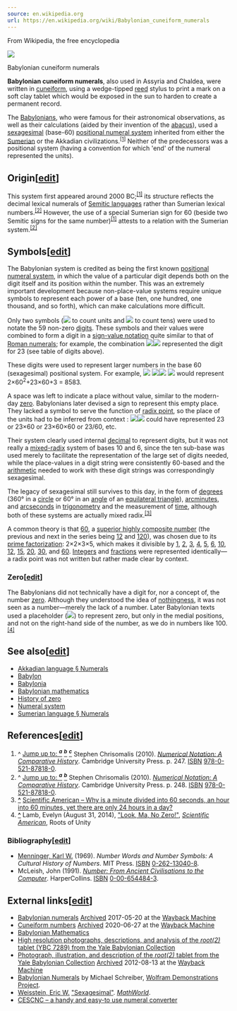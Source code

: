 ```yaml
---
source: en.wikipedia.org
url: https://en.wikipedia.org/wiki/Babylonian_cuneiform_numerals
---
```


From Wikipedia, the free encyclopedia

[![](https://upload.wikimedia.org/wikipedia/commons/thumb/d/d6/Babylonian_numerals.svg/400px-Babylonian_numerals.svg.png)](https://en.wikipedia.org/wiki/File:Babylonian_numerals.svg)

Babylonian cuneiform numerals

**Babylonian cuneiform numerals**, also used in Assyria and Chaldea, were written in [cuneiform](https://en.wikipedia.org/wiki/Cuneiform_(script) "Cuneiform (script)"), using a wedge-tipped [reed](https://en.wikipedia.org/wiki/Phragmites "Phragmites") stylus to print a mark on a soft clay tablet which would be exposed in the sun to harden to create a permanent record.

The [Babylonians](https://en.wikipedia.org/wiki/Babylonians "Babylonians"), who were famous for their astronomical observations, as well as their calculations (aided by their invention of the [abacus](https://en.wikipedia.org/wiki/Abacus "Abacus")), used a [sexagesimal](https://en.wikipedia.org/wiki/Sexagesimal "Sexagesimal") (base-60) [positional numeral system](https://en.wikipedia.org/wiki/Positional_notation "Positional notation") inherited from either the [Sumerian](https://en.wikipedia.org/wiki/Sumer "Sumer") or the Akkadian civilizations.<sup id="cite_ref-Chrisomalis_1-0"><a href="https://en.wikipedia.org/wiki/Babylonian_cuneiform_numerals#cite_note-Chrisomalis-1">[1]</a></sup> Neither of the predecessors was a positional system (having a convention for which 'end' of the numeral represented the units).

## Origin\[[edit](https://en.wikipedia.org/w/index.php?title=Babylonian_cuneiform_numerals&action=edit&section=1 "Edit section: Origin")\]

This system first appeared around 2000 BC;<sup id="cite_ref-Chrisomalis_1-1"><a href="https://en.wikipedia.org/wiki/Babylonian_cuneiform_numerals#cite_note-Chrisomalis-1">[1]</a></sup> its structure reflects the decimal lexical numerals of [Semitic languages](https://en.wikipedia.org/wiki/Semitic_languages "Semitic languages") rather than Sumerian lexical numbers.<sup id="cite_ref-Chrisomalis2_2-0"><a href="https://en.wikipedia.org/wiki/Babylonian_cuneiform_numerals#cite_note-Chrisomalis2-2">[2]</a></sup> However, the use of a special Sumerian sign for 60 (beside two Semitic signs for the same number)<sup id="cite_ref-Chrisomalis_1-2"><a href="https://en.wikipedia.org/wiki/Babylonian_cuneiform_numerals#cite_note-Chrisomalis-1">[1]</a></sup> attests to a relation with the Sumerian system.<sup id="cite_ref-Chrisomalis2_2-1"><a href="https://en.wikipedia.org/wiki/Babylonian_cuneiform_numerals#cite_note-Chrisomalis2-2">[2]</a></sup>

## Symbols\[[edit](https://en.wikipedia.org/w/index.php?title=Babylonian_cuneiform_numerals&action=edit&section=2 "Edit section: Symbols")\]

The Babylonian system is credited as being the first known [positional numeral system](https://en.wikipedia.org/wiki/Positional_numeral_system "Positional numeral system"), in which the value of a particular digit depends both on the digit itself and its position within the number. This was an extremely important development because non-place-value systems require unique symbols to represent each power of a base (ten, one hundred, one thousand, and so forth), which can make calculations more difficult.

Only two symbols ([![](https://upload.wikimedia.org/wikipedia/commons/thumb/5/5d/Babylonian_1.svg/20px-Babylonian_1.svg.png)](https://en.wikipedia.org/wiki/File:Babylonian_1.svg) to count units and [![](https://upload.wikimedia.org/wikipedia/commons/thumb/5/56/Babylonian_10.svg/20px-Babylonian_10.svg.png)](https://en.wikipedia.org/wiki/File:Babylonian_10.svg) to count tens) were used to notate the 59 non-zero [digits](https://en.wikipedia.org/wiki/Numerical_digit "Numerical digit"). These symbols and their values were combined to form a digit in a [sign-value notation](https://en.wikipedia.org/wiki/Sign-value_notation "Sign-value notation") quite similar to that of [Roman numerals](https://en.wikipedia.org/wiki/Roman_numerals "Roman numerals"); for example, the combination [![](https://upload.wikimedia.org/wikipedia/commons/thumb/a/af/Babylonian_20.svg/20px-Babylonian_20.svg.png)](https://en.wikipedia.org/wiki/File:Babylonian_20.svg)[![](https://upload.wikimedia.org/wikipedia/commons/thumb/e/ee/Babylonian_3.svg/20px-Babylonian_3.svg.png)](https://en.wikipedia.org/wiki/File:Babylonian_3.svg) represented the digit for 23 (see table of digits above).

These digits were used to represent larger numbers in the base 60 (sexagesimal) positional system. For example, [![](https://upload.wikimedia.org/wikipedia/commons/thumb/e/ea/Babylonian_2.svg/20px-Babylonian_2.svg.png)](https://en.wikipedia.org/wiki/File:Babylonian_2.svg) [![](https://upload.wikimedia.org/wikipedia/commons/thumb/a/af/Babylonian_20.svg/20px-Babylonian_20.svg.png)](https://en.wikipedia.org/wiki/File:Babylonian_20.svg)[![](https://upload.wikimedia.org/wikipedia/commons/thumb/e/ee/Babylonian_3.svg/20px-Babylonian_3.svg.png)](https://en.wikipedia.org/wiki/File:Babylonian_3.svg) [![](https://upload.wikimedia.org/wikipedia/commons/thumb/e/ee/Babylonian_3.svg/20px-Babylonian_3.svg.png)](https://en.wikipedia.org/wiki/File:Babylonian_3.svg) would represent 2×60<sup>2</sup>+23×60+3 = 8583.

A space was left to indicate a place without value, similar to the modern-day [zero](https://en.wikipedia.org/wiki/0_(number) "0 (number)"). Babylonians later devised a sign to represent this empty place. They lacked a symbol to serve the function of [radix point](https://en.wikipedia.org/wiki/Radix_point "Radix point"), so the place of the units had to be inferred from context : [![](https://upload.wikimedia.org/wikipedia/commons/thumb/a/af/Babylonian_20.svg/20px-Babylonian_20.svg.png)](https://en.wikipedia.org/wiki/File:Babylonian_20.svg)[![](https://upload.wikimedia.org/wikipedia/commons/thumb/e/ee/Babylonian_3.svg/20px-Babylonian_3.svg.png)](https://en.wikipedia.org/wiki/File:Babylonian_3.svg) could have represented 23 or 23×60 or 23×60×60 or 23/60, etc.

Their system clearly used internal [decimal](https://en.wikipedia.org/wiki/Decimal "Decimal") to represent digits, but it was not really a [mixed-radix](https://en.wikipedia.org/wiki/Mixed_radix "Mixed radix") system of bases 10 and 6, since the ten sub-base was used merely to facilitate the representation of the large set of digits needed, while the place-values in a digit string were consistently 60-based and the [arithmetic](https://en.wikipedia.org/wiki/Arithmetic "Arithmetic") needed to work with these digit strings was correspondingly sexagesimal.

The legacy of sexagesimal still survives to this day, in the form of [degrees](https://en.wikipedia.org/wiki/Degree_(angle) "Degree (angle)") (360° in a [circle](https://en.wikipedia.org/wiki/Circle "Circle") or 60° in an [angle](https://en.wikipedia.org/wiki/Angle "Angle") of an [equilateral triangle](https://en.wikipedia.org/wiki/Equilateral_triangle "Equilateral triangle")), [arcminutes](https://en.wikipedia.org/wiki/Arcminute "Arcminute"), and [arcseconds](https://en.wikipedia.org/wiki/Arcsecond "Arcsecond") in [trigonometry](https://en.wikipedia.org/wiki/Trigonometry "Trigonometry") and the measurement of [time](https://en.wikipedia.org/wiki/Time "Time"), although both of these systems are actually mixed radix.<sup id="cite_ref-3"><a href="https://en.wikipedia.org/wiki/Babylonian_cuneiform_numerals#cite_note-3">[3]</a></sup>

A common theory is that [60](https://en.wikipedia.org/wiki/60_(number) "60 (number)"), a [superior highly composite number](https://en.wikipedia.org/wiki/Superior_highly_composite_number "Superior highly composite number") (the previous and next in the series being [12](https://en.wikipedia.org/wiki/12_(number) "12 (number)") and [120](https://en.wikipedia.org/wiki/120_(number) "120 (number)")), was chosen due to its [prime factorization](https://en.wikipedia.org/wiki/Prime_factorization "Prime factorization"): 2×2×3×5, which makes it divisible by [1](https://en.wikipedia.org/wiki/1_(number) "1 (number)"), [2](https://en.wikipedia.org/wiki/2_(number) "2 (number)"), [3](https://en.wikipedia.org/wiki/3_(number) "3 (number)"), [4](https://en.wikipedia.org/wiki/4_(number) "4 (number)"), [5](https://en.wikipedia.org/wiki/5_(number) "5 (number)"), [6](https://en.wikipedia.org/wiki/6_(number) "6 (number)"), [10](https://en.wikipedia.org/wiki/10_(number) "10 (number)"), [12](https://en.wikipedia.org/wiki/12_(number) "12 (number)"), [15](https://en.wikipedia.org/wiki/15_(number) "15 (number)"), [20](https://en.wikipedia.org/wiki/20_(number) "20 (number)"), [30](https://en.wikipedia.org/wiki/30_(number) "30 (number)"), and [60](https://en.wikipedia.org/wiki/60_(number) "60 (number)"). [Integers](https://en.wikipedia.org/wiki/Integer "Integer") and [fractions](https://en.wikipedia.org/wiki/Fraction_(mathematics) "Fraction (mathematics)") were represented identically—a radix point was not written but rather made clear by context.

### Zero\[[edit](https://en.wikipedia.org/w/index.php?title=Babylonian_cuneiform_numerals&action=edit&section=3 "Edit section: Zero")\]

The Babylonians did not technically have a digit for, nor a concept of, the number [zero](https://en.wikipedia.org/wiki/0_(number) "0 (number)"). Although they understood the idea of [nothingness](https://en.wikipedia.org/wiki/Nothingness "Nothingness"), it was not seen as a number—merely the lack of a number. Later Babylonian texts used a placeholder ([![](https://upload.wikimedia.org/wikipedia/commons/thumb/0/07/Babylonian_digit_0.svg/30px-Babylonian_digit_0.svg.png)](https://en.wikipedia.org/wiki/File:Babylonian_digit_0.svg)) to represent zero, but only in the medial positions, and not on the right-hand side of the number, as we do in numbers like 100.<sup id="cite_ref-lmnz_4-0"><a href="https://en.wikipedia.org/wiki/Babylonian_cuneiform_numerals#cite_note-lmnz-4">[4]</a></sup>

## See also\[[edit](https://en.wikipedia.org/w/index.php?title=Babylonian_cuneiform_numerals&action=edit&section=4 "Edit section: See also")\]

-   [Akkadian language § Numerals](https://en.wikipedia.org/wiki/Akkadian_language#Numerals "Akkadian language")
-   [Babylon](https://en.wikipedia.org/wiki/Babylon "Babylon")
-   [Babylonia](https://en.wikipedia.org/wiki/Babylonia "Babylonia")
-   [Babylonian mathematics](https://en.wikipedia.org/wiki/Babylonian_mathematics "Babylonian mathematics")
-   [History of zero](https://en.wikipedia.org/wiki/0_(number)#History "0 (number)")
-   [Numeral system](https://en.wikipedia.org/wiki/Numeral_system "Numeral system")
-   [Sumerian language § Numerals](https://en.wikipedia.org/wiki/Sumerian_language#Numerals "Sumerian language")

## References\[[edit](https://en.wikipedia.org/w/index.php?title=Babylonian_cuneiform_numerals&action=edit&section=5 "Edit section: References")\]

1.  ^ [Jump up to: <sup><i><b>a</b></i></sup>](https://en.wikipedia.org/wiki/Babylonian_cuneiform_numerals#cite_ref-Chrisomalis_1-0) [<sup><i><b>b</b></i></sup>](https://en.wikipedia.org/wiki/Babylonian_cuneiform_numerals#cite_ref-Chrisomalis_1-1) [<sup><i><b>c</b></i></sup>](https://en.wikipedia.org/wiki/Babylonian_cuneiform_numerals#cite_ref-Chrisomalis_1-2) Stephen Chrisomalis (2010). [_Numerical Notation: A Comparative History_](https://books.google.com/books?id=ux--OWgWvBQC&pg=PA247). Cambridge University Press. p. 247. [ISBN](https://en.wikipedia.org/wiki/ISBN_(identifier) "ISBN (identifier)") [978-0-521-87818-0](https://en.wikipedia.org/wiki/Special:BookSources/978-0-521-87818-0 "Special:BookSources/978-0-521-87818-0").
2.  ^ [Jump up to: <sup><i><b>a</b></i></sup>](https://en.wikipedia.org/wiki/Babylonian_cuneiform_numerals#cite_ref-Chrisomalis2_2-0) [<sup><i><b>b</b></i></sup>](https://en.wikipedia.org/wiki/Babylonian_cuneiform_numerals#cite_ref-Chrisomalis2_2-1) Stephen Chrisomalis (2010). [_Numerical Notation: A Comparative History_](https://books.google.com/books?id=ux--OWgWvBQC&pg=PA248). Cambridge University Press. p. 248. [ISBN](https://en.wikipedia.org/wiki/ISBN_(identifier) "ISBN (identifier)") [978-0-521-87818-0](https://en.wikipedia.org/wiki/Special:BookSources/978-0-521-87818-0 "Special:BookSources/978-0-521-87818-0").
3.  **[^](https://en.wikipedia.org/wiki/Babylonian_cuneiform_numerals#cite_ref-3 "Jump up")** [Scientific American – Why is a minute divided into 60 seconds, an hour into 60 minutes, yet there are only 24 hours in a day?](http://www.scientificamerican.com/article/experts-time-division-days-hours-minutes/)
4.  **[^](https://en.wikipedia.org/wiki/Babylonian_cuneiform_numerals#cite_ref-lmnz_4-0 "Jump up")** Lamb, Evelyn (August 31, 2014), ["Look, Ma, No Zero!"](http://blogs.scientificamerican.com/roots-of-unity/2014/08/31/look-ma-no-zero/), _[Scientific American](https://en.wikipedia.org/wiki/Scientific_American "Scientific American")_, Roots of Unity

### Bibliography\[[edit](https://en.wikipedia.org/w/index.php?title=Babylonian_cuneiform_numerals&action=edit&section=6 "Edit section: Bibliography")\]

-   [Menninger, Karl W.](https://en.wikipedia.org/wiki/Karl_Menninger_(mathematics) "Karl Menninger (mathematics)") (1969). _Number Words and Number Symbols: A Cultural History of Numbers_. MIT Press. [ISBN](https://en.wikipedia.org/wiki/ISBN_(identifier) "ISBN (identifier)") [0-262-13040-8](https://en.wikipedia.org/wiki/Special:BookSources/0-262-13040-8 "Special:BookSources/0-262-13040-8").
-   McLeish, John (1991). [_Number: From Ancient Civilisations to the Computer_](https://archive.org/details/number00john). HarperCollins. [ISBN](https://en.wikipedia.org/wiki/ISBN_(identifier) "ISBN (identifier)") [0-00-654484-3](https://en.wikipedia.org/wiki/Special:BookSources/0-00-654484-3 "Special:BookSources/0-00-654484-3").

## External links\[[edit](https://en.wikipedia.org/w/index.php?title=Babylonian_cuneiform_numerals&action=edit&section=7 "Edit section: External links")\]

-   [Babylonian numerals](http://www-gap.dcs.st-and.ac.uk/~history/HistTopics/Babylonian_numerals.html) [Archived](https://web.archive.org/web/20170520152528/http://www-gap.dcs.st-and.ac.uk/~history/HistTopics/Babylonian_numerals.html) 2017-05-20 at the [Wayback Machine](https://en.wikipedia.org/wiki/Wayback_Machine "Wayback Machine")
-   [Cuneiform numbers](http://it.stlawu.edu/%7Edmelvill/mesomath/Numbers.html) [Archived](https://web.archive.org/web/20200627030234/http://it.stlawu.edu/~dmelvill/mesomath/Numbers.html) 2020-06-27 at the [Wayback Machine](https://en.wikipedia.org/wiki/Wayback_Machine "Wayback Machine")
-   [Babylonian Mathematics](http://mathforum.org/alejandre/numerals.html)
-   [High resolution photographs, descriptions, and analysis of the _root(2)_ tablet (YBC 7289) from the Yale Babylonian Collection](http://www.math.ubc.ca/%7Ecass/Euclid/ybc/ybc.html)
-   [Photograph, illustration, and description of the _root(2)_ tablet from the Yale Babylonian Collection](http://it.stlawu.edu/%7Edmelvill/mesomath/tablets/YBC7289.html) [Archived](https://web.archive.org/web/20120813054036/http://it.stlawu.edu/%7Edmelvill/mesomath/tablets/YBC7289.html) 2012-08-13 at the [Wayback Machine](https://en.wikipedia.org/wiki/Wayback_Machine "Wayback Machine")
-   [Babylonian Numerals](http://demonstrations.wolfram.com/BabylonianNumerals/) by Michael Schreiber, [Wolfram Demonstrations Project](https://en.wikipedia.org/wiki/Wolfram_Demonstrations_Project "Wolfram Demonstrations Project").
-   [Weisstein, Eric W.](https://en.wikipedia.org/wiki/Eric_W._Weisstein "Eric W. Weisstein") ["Sexagesimal"](https://mathworld.wolfram.com/Sexagesimal.html). _[MathWorld](https://en.wikipedia.org/wiki/MathWorld "MathWorld")_.
-   [CESCNC – a handy and easy-to use numeral converter](https://archive.today/20130410174251/http://cutedgesoft.com/our-products/cescnc-numerical-converter/)

